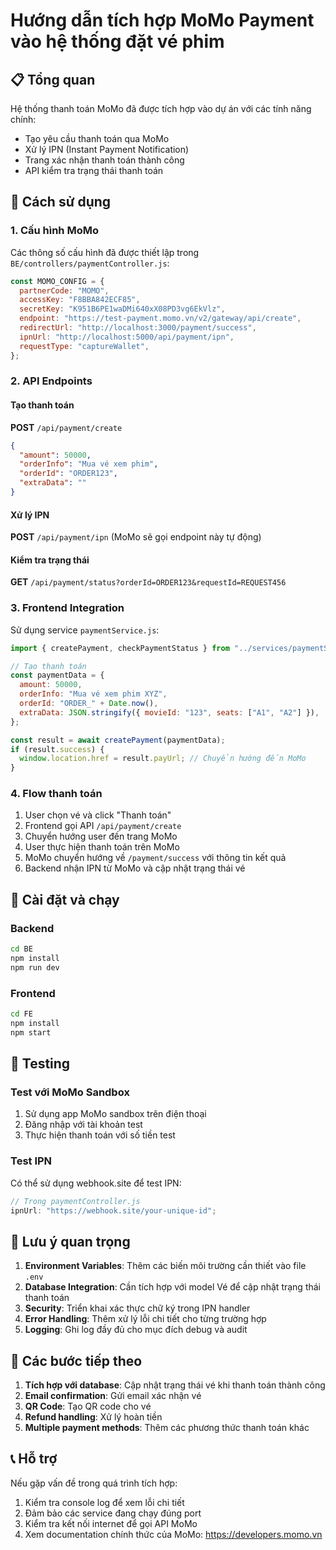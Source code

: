 # Hướng dẫn tích hợp MoMo Payment vào hệ thống đặt vé phim

## 📋 Tổng quan

Hệ thống thanh toán MoMo đã được tích hợp vào dự án với các tính năng chính:

- Tạo yêu cầu thanh toán qua MoMo
- Xử lý IPN (Instant Payment Notification)
- Trang xác nhận thanh toán thành công
- API kiểm tra trạng thái thanh toán

## 🚀 Cách sử dụng

### 1. Cấu hình MoMo

Các thông số cấu hình đã được thiết lập trong `BE/controllers/paymentController.js`:

```javascript
const MOMO_CONFIG = {
  partnerCode: "MOMO",
  accessKey: "F8BBA842ECF85",
  secretKey: "K951B6PE1waDMi640xX08PD3vg6EkVlz",
  endpoint: "https://test-payment.momo.vn/v2/gateway/api/create",
  redirectUrl: "http://localhost:3000/payment/success",
  ipnUrl: "http://localhost:5000/api/payment/ipn",
  requestType: "captureWallet",
};
```

### 2. API Endpoints

#### Tạo thanh toán

**POST** `/api/payment/create`

```json
{
  "amount": 50000,
  "orderInfo": "Mua vé xem phim",
  "orderId": "ORDER123",
  "extraData": ""
}
```

#### Xử lý IPN

**POST** `/api/payment/ipn`
(MoMo sẽ gọi endpoint này tự động)

#### Kiểm tra trạng thái

**GET** `/api/payment/status?orderId=ORDER123&requestId=REQUEST456`

### 3. Frontend Integration

Sử dụng service `paymentService.js`:

```javascript
import { createPayment, checkPaymentStatus } from "../services/paymentService";

// Tạo thanh toán
const paymentData = {
  amount: 50000,
  orderInfo: "Mua vé xem phim XYZ",
  orderId: "ORDER_" + Date.now(),
  extraData: JSON.stringify({ movieId: "123", seats: ["A1", "A2"] }),
};

const result = await createPayment(paymentData);
if (result.success) {
  window.location.href = result.payUrl; // Chuyển hướng đến MoMo
}
```

### 4. Flow thanh toán

1. User chọn vé và click "Thanh toán"
2. Frontend gọi API `/api/payment/create`
3. Chuyển hướng user đến trang MoMo
4. User thực hiện thanh toán trên MoMo
5. MoMo chuyển hướng về `/payment/success` với thông tin kết quả
6. Backend nhận IPN từ MoMo và cập nhật trạng thái vé

## 🔧 Cài đặt và chạy

### Backend

```bash
cd BE
npm install
npm run dev
```

### Frontend

```bash
cd FE
npm install
npm start
```

## 🧪 Testing

### Test với MoMo Sandbox

1. Sử dụng app MoMo sandbox trên điện thoại
2. Đăng nhập với tài khoản test
3. Thực hiện thanh toán với số tiền test

### Test IPN

Có thể sử dụng webhook.site để test IPN:

```javascript
// Trong paymentController.js
ipnUrl: "https://webhook.site/your-unique-id";
```

## 📝 Lưu ý quan trọng

1. **Environment Variables**: Thêm các biến môi trường cần thiết vào file `.env`
2. **Database Integration**: Cần tích hợp với model Vé để cập nhật trạng thái thanh toán
3. **Security**: Triển khai xác thực chữ ký trong IPN handler
4. **Error Handling**: Thêm xử lý lỗi chi tiết cho từng trường hợp
5. **Logging**: Ghi log đầy đủ cho mục đích debug và audit

## 🔄 Các bước tiếp theo

1. **Tích hợp với database**: Cập nhật trạng thái vé khi thanh toán thành công
2. **Email confirmation**: Gửi email xác nhận vé
3. **QR Code**: Tạo QR code cho vé
4. **Refund handling**: Xử lý hoàn tiền
5. **Multiple payment methods**: Thêm các phương thức thanh toán khác

## 📞 Hỗ trợ

Nếu gặp vấn đề trong quá trình tích hợp:

1. Kiểm tra console log để xem lỗi chi tiết
2. Đảm bảo các service đang chạy đúng port
3. Kiểm tra kết nối internet để gọi API MoMo
4. Xem documentation chính thức của MoMo: https://developers.momo.vn

